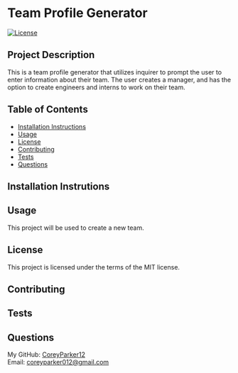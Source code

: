 # Team Profile Generator  

  [![License](https://img.shields.io/badge/License-MIT-blue.svg)](https://opensource.org/licenses/MIT)

## Project Description

  This is a team profile generator that utilizes inquirer to prompt the user to enter information about their team. The user creates a manager, and has the option to create engineers and interns to work on their team.

## Table of Contents

  * [Installation Instructions](#installation)
  * [Usage](#usage)
  * [License](#license)
  * [Contributing](#contributing)
  * [Tests](#tests)
  * [Questions](#questions)

## Installation Instrutions

  

## Usage

  This project will be used to create a new team.

## License

  This project is licensed under the terms of the MIT license.  

## Contributing



## Tests



## Questions

My GitHub: [CoreyParker12](https://github.com/CoreyParker12)  
Email: coreyparker012@gmail.com

